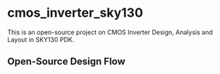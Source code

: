 # cmos_inverter_sky130

This is an open-source project on CMOS Inverter Design, Analysis and Layout in SKY130 PDK.

## Open-Source Design Flow

